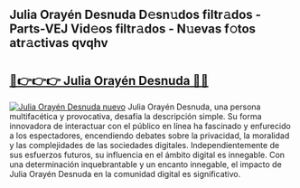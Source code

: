 ## Julia Orayén Desnuda D𝚎sn𝚞dos filtr𝚊dos - Parts-VEJ Vid𝚎os filtr𝚊dos - N𝚞evas f𝚘tos atr𝚊ctivas qvqhv

# <h2><a href="http://mb1104l.tromn.icu/?c=Julia+Oray%c3%a9n+Desnuda">🔗👉👉👉 Julia Orayén Desnuda 🔗🔗</a></h2>

[![Julia Orayén Desnuda nuevo](https://i.imgur.com/pEAQMta.gif)](http://mb1104l.tromn.icu/?c=Julia+Oray%c3%a9n+Desnuda)
Julia Orayén Desnuda, una persona multifacética y provocativa, desafía la descripción simple. Su forma innovadora de interactuar con el público en línea ha fascinado y enfurecido a los espectadores, encendiendo debates sobre la privacidad, la moralidad y las complejidades de las sociedades digitales. Independientemente de sus esfuerzos futuros, su influencia en el ámbito digital es innegable. Con una determinación inquebrantable y un encanto innegable, el impacto de Julia Orayén Desnuda en la comunidad digital es significativo.
